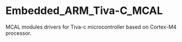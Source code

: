 # Embedded_ARM_Tiva-C_MCAL
MCAL modules drivers for Tiva-c microcontroller based on Cortex-M4 processor.
